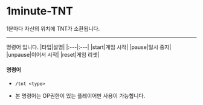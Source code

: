 # 1minute-TNT

1분마다 자신의 위치에 TNT가 소환됩니다.
___
명령어 입니다.
|타입|설명|
|:---|:---|
|start|게임 시작|
|pause|일시 중지|
|unpause|이어서 시작|
|reset|게임 리셋|

#### 명령어
+ `/tnt <type>`
* 본 명령어는 OP권한이 있는 플레이어만 사용이 가능합니다.
